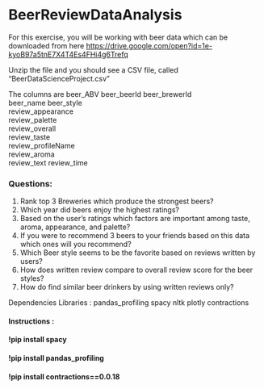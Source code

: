 # BeerReviewDataAnalysis
For this exercise, you will be working with beer data which can be downloaded from here 
https://drive.google.com/open?id=1e-kyoB97a5tnE7X4T4Es4FHi4g6Trefq
 
Unzip the file and you should see a CSV file, called “BeerDataScienceProject.csv”

The columns are
beer_ABV
beer_beerId	
beer_brewerId	
beer_name	beer_style	
review_appearance	
review_palette	
review_overall	
review_taste	
review_profileName	
review_aroma	
review_text	review_time

### Questions: 

1.	Rank top 3 Breweries which produce the strongest beers?
2.	Which year did beers enjoy the highest ratings? 
3.	Based on the user’s ratings which factors are important among taste, aroma, appearance, and palette?
4.	If you were to recommend 3 beers to your friends based on this data which ones will you recommend?
5.	Which Beer style seems to be the favorite based on reviews written by users? 
6.	How does written review compare to overall review score for the beer styles?
7.	How do find similar beer drinkers by using written reviews only?

Dependencies Libraries :
pandas_profiling 
spacy
nltk
plotly
contractions

#### Instructions :

#### !pip install spacy
#### !pip install pandas_profiling
#### !pip install contractions==0.0.18

